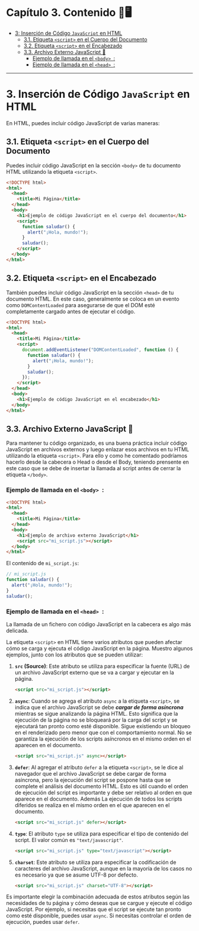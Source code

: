 # **Capítulo 3. Contenido 📝**🖥️

- [3: Inserción de Código `JavaScript` en HTML](#3-inserci%C3%B3n-de-c%C3%B3digo-javascript-en-html)
  - [3.1. Etiqueta `<script>` en el Cuerpo del Documento](#31-etiqueta-script-en-el-cuerpo-del-documento)
  - [3.2. Etiqueta `<script>` en el Encabezado](#32-etiqueta-script-en-el-encabezado)
  - [3.3. Archivo Externo JavaScript 📏](#33-archivo-externo-javascript-)
    - [Ejemplo de llamada en el `<body> `:](#ejemplo-de-llamada-en-el-body-)
    - [Ejemplo de llamada en el `<head> `:](#ejemplo-de-llamada-en-el-head-)

---

# 3. Inserción de Código `JavaScript` en HTML

En HTML, puedes incluir código JavaScript de varias maneras:

## 3.1. Etiqueta `<script>` en el Cuerpo del Documento

Puedes incluir código JavaScript en la sección `<body>` de tu documento HTML utilizando la etiqueta `<script>`.

```html
<!DOCTYPE html>
<html>
  <head>
    <title>Mi Página</title>
  </head>
  <body>
    <h1>Ejemplo de código JavaScript en el cuerpo del documento</h1>
    <script>
      function saludar() {
        alert("¡Hola, mundo!");
      }
      saludar();
    </script>
  </body>
</html>
```

## 3.2. Etiqueta `<script>` en el Encabezado

También puedes incluir código JavaScript en la sección `<head>` de tu documento HTML. En este caso, generalmente se coloca en un evento como `DOMContentLoaded` para asegurarse de que el DOM esté completamente cargado antes de ejecutar el código.

```html
<!DOCTYPE html>
<html>
  <head>
    <title>Mi Página</title>
    <script>
      document.addEventListener("DOMContentLoaded", function () {
        function saludar() {
          alert("¡Hola, mundo!");
        }
        saludar();
      });
    </script>
  </head>
  <body>
    <h1>Ejemplo de código JavaScript en el encabezado</h1>
  </body>
</html>
```

## 3.3. Archivo Externo JavaScript 📏

Para mantener tu código organizado, es una buena práctica incluir código JavaScript en archivos externos y luego enlazar esos archivos en tu HTML utilizando la etiqueta `<script>`.
Para ello y como he comentado podríamos hacerlo desde la cabecera o Head o desde el Body, teniendo prensente en este caso que se debe de insertar la llamada al script antes de cerrar la etiqueta `</body>`.

### Ejemplo de llamada en el `<body> `:

```html
<!DOCTYPE html>
<html>
  <head>
    <title>Mi Página</title>
  </head>
  <body>
    <h1>Ejemplo de archivo externo JavaScript</h1>
    <script src="mi_script.js"></script>
  </body>
</html>
```

El contenido de `mi_script.js`:

```javascript
// mi_script.js
function saludar() {
  alert("¡Hola, mundo!");
}
saludar();
```

### Ejemplo de llamada en el `<head> `:

La llamada de un fichero con código JavaScript en la cabecera es algo más delicada.

La etiqueta `<script>` en HTML tiene varios atributos que pueden afectar cómo se carga y ejecuta el código JavaScript en la página. Muestro algunos ejemplos, junto con los atributos que se pueden utilizar:

1. **`src` (Source)**: Este atributo se utiliza para especificar la fuente (URL) de un archivo JavaScript externo que se va a cargar y ejecutar en la página.

   ```html
   <script src="mi_script.js"></script>
   ```

2. **`async`**: Cuando se agrega el atributo `async` a la etiqueta `<script>`, se indica que el archivo JavaScript se debe _**cargar de forma asíncrona**_ mientras se sigue analizando la página HTML. Esto significa que la ejecución de la página no se bloqueará por la carga del script y se ejecutará tan pronto como esté disponible. Sigue existiendo un bloqueo en el renderizado pero menor que con el comportamiento normal. No se garantiza la ejecución de los scripts asíncronos en el mismo orden en el aparecen en el documento.

   ```html
   <script src="mi_script.js" async></script>
   ```

3. **`defer`**: Al agregar el atributo `defer` a la etiqueta `<script>`, se le dice al navegador que el archivo JavaScript se debe cargar de forma asíncrona, pero la ejecución del script se pospone hasta que se complete el análisis del documento HTML. Esto es útil cuando el orden de ejecución del script es importante y debe ser relativo al orden en que aparece en el documento.
   Además La ejecución de todos los scripts diferidos se realiza en el mismo orden en el que aparecen en el documento.

   ```html
   <script src="mi_script.js" defer></script>
   ```

4. **`type`**: El atributo `type` se utiliza para especificar el tipo de contenido del script. El valor común es `"text/javascript"`.

   ```html
   <script src="mi_script.js" type="text/javascript"></script>
   ```

5. **`charset`**: Este atributo se utiliza para especificar la codificación de caracteres del archivo JavaScript, aunque en la mayoría de los casos no es necesario ya que se asume UTF-8 por defecto.

   ```html
   <script src="mi_script.js" charset="UTF-8"></script>
   ```

Es importante elegir la combinación adecuada de estos atributos según las necesidades de tu página y cómo deseas que se cargue y ejecute el código JavaScript. Por ejemplo, si necesitas que el script se ejecute tan pronto como esté disponible, puedes usar `async`. Si necesitas controlar el orden de ejecución, puedes usar `defer`.
